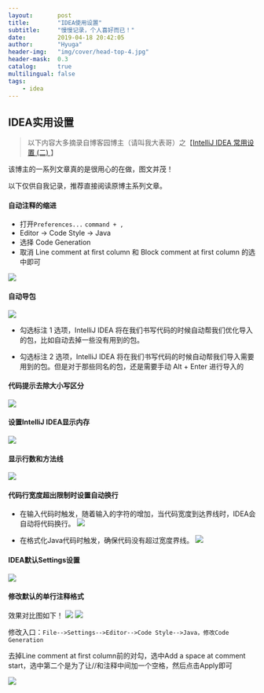 ```yaml
---
layout:       post
title:        "IDEA使用设置"
subtitle:     "慢慢记录，个人喜好而已！"
date:         2019-04-18 20:42:05
author:       "Hyuga"
header-img:   "img/cover/head-top-4.jpg"
header-mask:  0.3
catalog:      true
multilingual: false
tags:
    - idea
---
```


## IDEA实用设置

> 以下内容大多摘录自博客园博主（请叫我大表哥）之【[IntelliJ IDEA 常用设置 (二)
](https://www.cnblogs.com/wangmingshun/p/6427088.html)】

该博主的一系列文章真的是很用心的在做，图文并茂！

以下仅供自我记录，推荐直接阅读原博主系列文章。

#### 自动注释的缩进
- 打开`Preferences...`  `command + ,`
- Editor -> Code Style -> Java
- 选择 Code Generation
- 取消 Line comment at first column 和 Block comment at first column 的选中即可

![](/img/2019/2019-04/idea-1.png)

#### 自动导包
![](/img/2019/2019-04/idea-2.png)

- 勾选标注 1 选项，IntelliJ IDEA 将在我们书写代码的时候自动帮我们优化导入的包，比如自动去掉一些没有用到的包。 

- 勾选标注 2 选项，IntelliJ IDEA 将在我们书写代码的时候自动帮我们导入需要用到的包。但是对于那些同名的包，还是需要手动 Alt + Enter 进行导入的

#### 代码提示去除大小写区分
![](/img/2019/2019-04/idea-3.png)

#### 设置IntelliJ IDEA显示内存
![](/img/2019/2019-04/idea-4.png)

#### 显示行数和方法线
![](/img/2019/2019-04/idea-5.png)

#### 代码行宽度超出限制时设置自动换行
- 在输入代码时触发，随着输入的字符的增加，当代码宽度到达界线时，IDEA会自动将代码换行。
![](/img/2019/2019-04/idea-6.png)

- 在格式化Java代码时触发，确保代码没有超过宽度界线。
![](/img/2019/2019-04/idea-7.png)

#### IDEA默认Settings设置
![](/img/2019/2019-04/idea-8.png)

#### 修改默认的单行注释格式
效果对比图如下！
![](/img/2019/2019-04/idea-9.png) ![](/img/2019/2019-04/idea-10.png)

修改入口：`File-->Settings-->Editor-->Code Style-->Java，修改Code Generation`

去掉Line comment at first column前的对勾，选中Add a space at comment start，选中第二个是为了让//和注释中间加一个空格，然后点击Apply即可

![](/img/2019/2019-04/idea-11.png)


